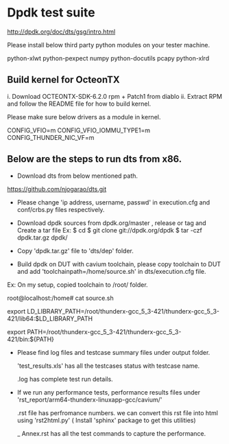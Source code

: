 # Dpdk test suite

http://dpdk.org/doc/dts/gsg/intro.html

Please install below third party python modules on your tester machine.

   python-xlwt
   python-pexpect
   numpy
   python-docutils
   pcapy
   python-xlrd

Build kernel for OcteonTX
--------------------------
i. Download OCTEONTX-SDK-6.2.0 rpm + Patch1 from diablo
ii. Extract RPM and follow the README file for how to build kernel.

Please make sure below drivers as a module in kernel.

 CONFIG_VFIO=m
 CONFIG_VFIO_IOMMU_TYPE1=m
 CONFIG_THUNDER_NIC_VF=m
 
 
Below are the steps to run dts from x86.
----------------------------------------

- Download dts from below mentioned path.

https://github.com/njogarao/dts.git

- Please change 'ip address, username, passwd' in execution.cfg and conf/crbs.py files respectively.

- Download dpdk sources from dpdk.org/master , release or tag and Create a tar file 
    Ex:
      $ cd <Download path>
      $ git clone  git://dpdk.org/dpdk
      $ tar -czf dpdk.tar.gz  dpdk/
  
- Copy 'dpdk.tar.gz' file to  'dts/dep' folder.
  
- Build dpdk on DUT with cavium toolchain, please copy toolchain to DUT and add 'toolchainpath=/home/source.sh'  in dts/execution.cfg file.

Ex: On my setup, copied toolchain to /root/ folder.

root@localhost:/home# cat source.sh

export LD_LIBRARY_PATH=/root/thunderx-gcc_5_3-421/thunderx-gcc_5_3-421/lib64:$LD_LIBRARY_PATH

export PATH=/root/thunderx-gcc_5_3-421/thunderx-gcc_5_3-421/bin:${PATH}


- Please find log files and testcase summary files under output folder.

   'test_results.xls' has all the testcases status with testcase name.
   
   <testcase>.log has complete test run details.
  
- If we run any performance tests, performance results files under 'rst_report/arm64-thunderx-linuxapp-gcc/cavium/'

    <testcase>.rst file has perfromance numbers. we can convert this rst file into html using 'rst2html.py' ( Install 'sphinx' package to get this utilities)
 
    <testcase>_ Annex.rst  has all the test commands to capture the performance.
  
